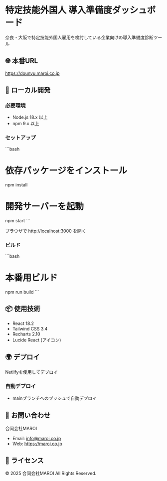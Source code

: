 # 特定技能外国人 導入準備度ダッシュボード

奈良・大阪で特定技能外国人雇用を検討している企業向けの導入準備度診断ツール

## 🌐 本番URL

https://dounyu.maroi.co.jp

## 🚀 ローカル開発

### 必要環境
- Node.js 18.x 以上
- npm 9.x 以上

### セットアップ

\`\`\`bash
# 依存パッケージをインストール
npm install

# 開発サーバーを起動
npm start
\`\`\`

ブラウザで http://localhost:3000 を開く

### ビルド

\`\`\`bash
# 本番用ビルド
npm run build
\`\`\`

## 📦 使用技術

- React 18.2
- Tailwind CSS 3.4
- Recharts 2.10
- Lucide React (アイコン)

## 🌍 デプロイ

Netlifyを使用してデプロイ

### 自動デプロイ
- mainブランチへのプッシュで自動デプロイ

## 📧 お問い合わせ

合同会社MAROI
- Email: info@maroi.co.jp
- Web: https://maroi.co.jp

## 📄 ライセンス

© 2025 合同会社MAROI All Rights Reserved.